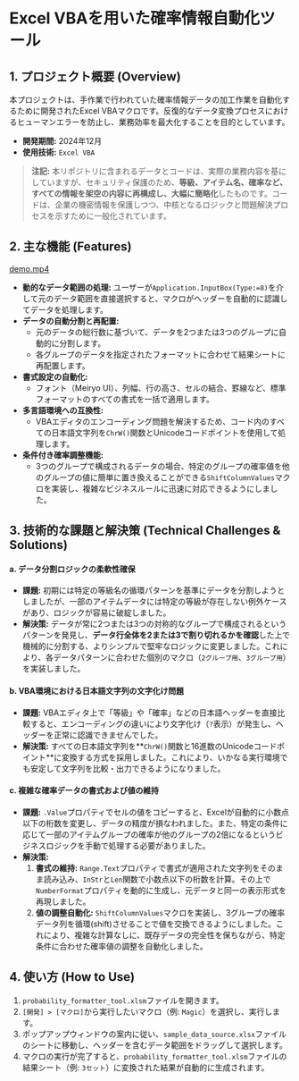 # Excel VBAを用いた確率情報自動化ツール

## 1. プロジェクト概要 (Overview)

本プロジェクトは、手作業で行われていた確率情報データの加工作業を自動化するために開発されたExcel VBAマクロです。反復的なデータ変換プロセスにおけるヒューマンエラーを防止し、業務効率を最大化することを目的としています。

-   **開発期間:** 2024年12月
-   **使用技術:** `Excel VBA`

> **注記:** 本リポジトリに含まれるデータとコードは、実際の業務内容を基にしていますが、セキュリティ保護のため、**等級、アイテム名、確率など、すべての情報を架空の内容に再構成し、大幅に簡略化**したものです。コードは、企業の機密情報を保護しつつ、中核となるロジックと問題解決プロセスを示すために一般化されています。

## 2. 主な機能 (Features)
[demo.mp4](./demo.mp4)
-   **動的なデータ範囲の処理:** ユーザーが`Application.InputBox(Type:=8)`を介して元のデータ範囲を直接選択すると、マクロがヘッダーを自動的に認識してデータを処理します。
-   **データの自動分割と再配置:**
    -   元のデータの総行数に基づいて、データを2つまたは3つのグループに自動的に分割します。
    -   各グループのデータを指定されたフォーマットに合わせて結果シートに再配置します。
-   **書式設定の自動化:**
    -   フォント（Meiryo UI）、列幅、行の高さ、セルの結合、罫線など、標準フォーマットのすべての書式を一括で適用します。
-   **多言語環境への互換性:**
    -   VBAエディタのエンコーディング問題を解決するため、コード内のすべての日本語文字列を`ChrW()`関数とUnicodeコードポイントを使用して処理します。
-   **条件付き確率調整機能:**
    -   3つのグループで構成されるデータの場合、特定のグループの確率値を他のグループの値に簡単に置き換えることができる`ShiftColumnValues`マクロを実装し、複雑なビジネスルールに迅速に対応できるようにしました。

## 3. 技術的な課題と解決策 (Technical Challenges & Solutions)

#### a. データ分割ロジックの柔軟性確保
-   **課題:** 初期には特定の等級名の循環パターンを基準にデータを分割しようとしましたが、一部のアイテムデータには特定の等級が存在しない例外ケースがあり、ロジックが容易に破綻しました。
-   **解決策:** データが常に2つまたは3つの対称的なグループで構成されるというパターンを発見し、**データ行全体を2または3で割り切れるかを確認**した上で機械的に分割する、よりシンプルで堅牢なロジックに変更しました。これにより、各データパターンに合わせた個別のマクロ（`2グループ用`、`3グループ用`）を実装しました。

#### b. VBA環境における日本語文字列の文字化け問題
-   **課題:** VBAエディタ上で「等級」や「確率」などの日本語ヘッダーを直接比較すると、エンコーディングの違いにより文字化け（`?`表示）が発生し、ヘッダーを正常に認識できませんでした。
-   **解決策:** すべての日本語文字列を**`ChrW()`関数と16進数のUnicodeコードポイント**に変換する方式を採用しました。これにより、いかなる実行環境でも安定して文字列を比較・出力できるようになりました。

#### c. 複雑な確率データの書式および値の維持
-   **課題:** `.Value`プロパティでセルの値をコピーすると、Excelが自動的に小数点以下の桁数を変更し、データの精度が損なわれました。また、特定の条件に応じて一部のアイテムグループの確率が他のグループの2倍になるというビジネスロジックを手動で処理する必要がありました。
-   **解決策:**
    1.  **書式の維持:** `Range.Text`プロパティで書式が適用された文字列をそのまま読み込み、`InStr`と`Len`関数で小数点以下の桁数を計算。その上で`NumberFormat`プロパティを動的に生成し、元データと同一の表示形式を再現しました。
    2.  **値の調整自動化:** `ShiftColumnValues`マクロを実装し、3グループの確率データ列を循環(shift)させることで値を交換できるようにしました。これにより、複雑な計算なしに、既存データの完全性を保ちながら、特定条件に合わせた確率値の調整を自動化しました。

## 4. 使い方 (How to Use)

1.  `probability_formatter_tool.xlsm`ファイルを開きます。
2.  `[開発] > [マクロ]`から実行したいマクロ（例: `Magic`）を選択し、実行します。
3.  ポップアップウィンドウの案内に従い、`sample_data_source.xlsx`ファイルのシートに移動し、ヘッダーを含むデータ範囲をドラッグして選択します。
4.  マクロの実行が完了すると、`probability_formatter_tool.xlsm`ファイルの結果シート（例: `3セット`）に変換された結果が自動的に生成されます。
